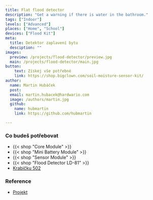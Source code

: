 ```yaml
---
title: Flat flood detector
description: "Get a warning if there is water in the bathroom."
tags: ["Indoor"]
levels: ["Advanced"]
places: ["Home", "School"]
devices: ["Flood Kit"]
meta:
  title: Detektor zaplavení bytu
  desciption: ""
images:
  preview: /projects/flood-detector/preview.jpg
  main: /projects/flood-detector/main.jpg
button:
    text: Získej vše potřebné
    link: https://shop.bigclown.com/soil-moisture-sensor-kit/
author:
  name: Martin Hubáček
  post:
  email: martin.hubacek@hardwario.com
  image: /authors/martin.jpg
  github:
    name: hubmartin
    link: https://github.com/hubmartin

---
```


### Co budeš potřebovat

* {{< shop "Core Module" >}}
* {{< shop "Mini Battery Module" >}}
* {{< shop "Sensor Module" >}}
* {{< shop "Flood Detector LD-81" >}}
* [Krabičku 502](https://shop.bigclown.com/3d-printed-enclosure-502/)

### Reference

* [Projekt](https://www.bigclown.com/doc/projects/radio-flood-detector/)
